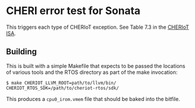 CHERI error test for Sonata
==========================

This triggers each type of CHERIoT exception.
See Table 7.3 in the [CHERIoT ISA](https://www.microsoft.com/en-us/research/uploads/prod/2023/02/cheriot-63e11a4f1e629.pdf).

Building
--------

This is built with a simple Makefile that expects to be passed the locations of various tools and the RTOS directory as part of the make invocation:

```
$ make CHERIOT_LLVM_ROOT=path/to/llvm/bin/ CHERIOT_RTOS_SDK=/path/to/cheriot-rtos/sdk/
```

This produces a `cpu0_irom.vmem` file that should be baked into the bitfile.

